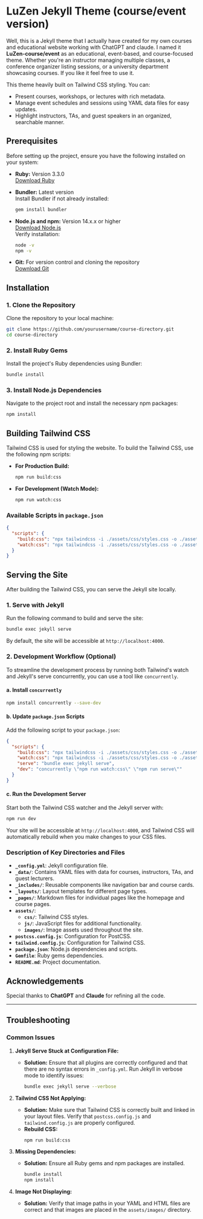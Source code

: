 # LuZen  Jekyll Theme (course/event version)

Well, this is a Jekyll theme that I actually have created for my own courses and educational website working with ChatGPT and claude. I named it **LuZen-course/event** as an educational, event-based, and course-focused theme. Whether you're an instructor managing multiple classes, a conference organizer listing sessions, or a university department showcasing courses. If you like it feel free to use it.

This theme heavily built on Tailwind CSS styling. You can:
- Present courses, workshops, or lectures with rich metadata.
- Manage event schedules and sessions using YAML data files for easy updates.
- Highlight instructors, TAs, and guest speakers in an organized, searchable manner.

## Prerequisites

Before setting up the project, ensure you have the following installed on your system:

- **Ruby:** Version 3.3.0  
  [Download Ruby](https://www.ruby-lang.org/en/downloads/)

- **Bundler:** Latest version  
  Install Bundler if not already installed:
  ```bash
  gem install bundler
  ```

- **Node.js and npm:** Version 14.x.x or higher  
  [Download Node.js](https://nodejs.org/)  
  Verify installation:
  ```bash
  node -v
  npm -v
  ```

- **Git:** For version control and cloning the repository  
  [Download Git](https://git-scm.com/downloads)

## Installation

### 1. Clone the Repository

Clone the repository to your local machine:
```bash
git clone https://github.com/yourusername/course-directory.git
cd course-directory
```

### 2. Install Ruby Gems

Install the project's Ruby dependencies using Bundler:
```bash
bundle install
```

### 3. Install Node.js Dependencies

Navigate to the project root and install the necessary npm packages:
```bash
npm install
```

## Building Tailwind CSS

Tailwind CSS is used for styling the website. To build the Tailwind CSS, use the following npm scripts:

- **For Production Build:**
  ```bash
  npm run build:css
  ```

- **For Development (Watch Mode):**
  ```bash
  npm run watch:css
  ```

### Available Scripts in `package.json`

```json
{
  "scripts": {
    "build:css": "npx tailwindcss -i ./assets/css/styles.css -o ./assets/css/styles.css --minify",
    "watch:css": "npx tailwindcss -i ./assets/css/styles.css -o ./assets/css/styles.css --watch"
  }
}
```

## Serving the Site

After building the Tailwind CSS, you can serve the Jekyll site locally.

### 1. Serve with Jekyll

Run the following command to build and serve the site:
```bash
bundle exec jekyll serve
```
By default, the site will be accessible at `http://localhost:4000`.

### 2. Development Workflow (Optional)

To streamline the development process by running both Tailwind's watch and Jekyll's serve concurrently, you can use a tool like `concurrently`.

#### a. Install `concurrently`
```bash
npm install concurrently --save-dev
```

#### b. Update `package.json` Scripts

Add the following script to your `package.json`:
```json
{
  "scripts": {
    "build:css": "npx tailwindcss -i ./assets/css/styles.css -o ./assets/css/styles.css --minify",
    "watch:css": "npx tailwindcss -i ./assets/css/styles.css -o ./assets/css/styles.css --watch",
    "serve": "bundle exec jekyll serve",
    "dev": "concurrently \"npm run watch:css\" \"npm run serve\""
  }
}
```

#### c. Run the Development Server

Start both the Tailwind CSS watcher and the Jekyll server with:
```bash
npm run dev
```
Your site will be accessible at `http://localhost:4000`, and Tailwind CSS will automatically rebuild when you make changes to your CSS files.


### Description of Key Directories and Files

- **`_config.yml`**: Jekyll configuration file.
- **`_data/`**: Contains YAML files with data for courses, instructors, TAs, and guest lecturers.
- **`_includes/`**: Reusable components like navigation bar and course cards.
- **`_layouts/`**: Layout templates for different page types.
- **`_pages/`**: Markdown files for individual pages like the homepage and course pages.
- **`assets/`**:
  - **`css/`**: Tailwind CSS styles.
  - **`js/`**: JavaScript files for additional functionality.
  - **`images/`**: Image assets used throughout the site.
- **`postcss.config.js`**: Configuration for PostCSS.
- **`tailwind.config.js`**: Configuration for Tailwind CSS.
- **`package.json`**: Node.js dependencies and scripts.
- **`Gemfile`**: Ruby gems dependencies.
- **`README.md`**: Project documentation.

## Acknowledgements

Special thanks to **ChatGPT** and **Claude** for refining all the code.

---

## Troubleshooting

### Common Issues

1. **Jekyll Serve Stuck at Configuration File:**
   - **Solution:** Ensure that all plugins are correctly configured and that there are no syntax errors in `_config.yml`. Run Jekyll in verbose mode to identify issues:
     ```bash
     bundle exec jekyll serve --verbose
     ```

2. **Tailwind CSS Not Applying:**
   - **Solution:** Make sure that Tailwind CSS is correctly built and linked in your layout files. Verify that `postcss.config.js` and `tailwind.config.js` are properly configured.
   - **Rebuild CSS:**
     ```bash
     npm run build:css
     ```

3. **Missing Dependencies:**
   - **Solution:** Ensure all Ruby gems and npm packages are installed.
     ```bash
     bundle install
     npm install
     ```

4. **Image Not Displaying:**
   - **Solution:** Verify that image paths in your YAML and HTML files are correct and that images are placed in the `assets/images/` directory.


